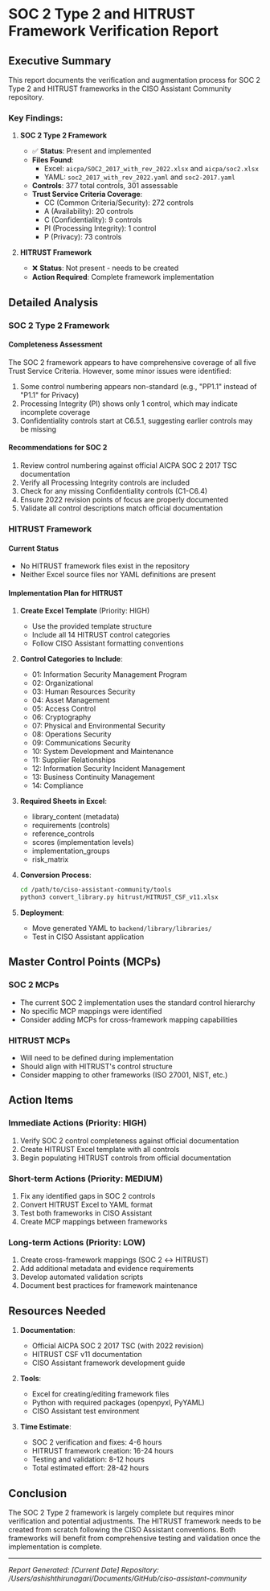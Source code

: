 # SOC 2 Type 2 and HITRUST Framework Verification Report

## Executive Summary
This report documents the verification and augmentation process for SOC 2 Type 2 and HITRUST frameworks in the CISO Assistant Community repository.

### Key Findings:

1. **SOC 2 Type 2 Framework**
   - ✅ **Status**: Present and implemented
   - **Files Found**:
     - Excel: `aicpa/SOC2_2017_with_rev_2022.xlsx` and `aicpa/soc2.xlsx`
     - YAML: `soc2_2017_with_rev_2022.yaml` and `soc2-2017.yaml`
   - **Controls**: 377 total controls, 301 assessable
   - **Trust Service Criteria Coverage**:
     - CC (Common Criteria/Security): 272 controls
     - A (Availability): 20 controls
     - C (Confidentiality): 9 controls
     - PI (Processing Integrity): 1 control
     - P (Privacy): 73 controls

2. **HITRUST Framework**
   - ❌ **Status**: Not present - needs to be created
   - **Action Required**: Complete framework implementation

## Detailed Analysis

### SOC 2 Type 2 Framework

#### Completeness Assessment
The SOC 2 framework appears to have comprehensive coverage of all five Trust Service Criteria. However, some minor issues were identified:

1. Some control numbering appears non-standard (e.g., "PP1.1" instead of "P1.1" for Privacy)
2. Processing Integrity (PI) shows only 1 control, which may indicate incomplete coverage
3. Confidentiality controls start at C6.5.1, suggesting earlier controls may be missing

#### Recommendations for SOC 2
1. Review control numbering against official AICPA SOC 2 2017 TSC documentation
2. Verify all Processing Integrity controls are included
3. Check for any missing Confidentiality controls (C1-C6.4)
4. Ensure 2022 revision points of focus are properly documented
5. Validate all control descriptions match official documentation

### HITRUST Framework

#### Current Status
- No HITRUST framework files exist in the repository
- Neither Excel source files nor YAML definitions are present

#### Implementation Plan for HITRUST

1. **Create Excel Template** (Priority: HIGH)
   - Use the provided template structure
   - Include all 14 HITRUST control categories
   - Follow CISO Assistant formatting conventions

2. **Control Categories to Include**:
   - 01: Information Security Management Program
   - 02: Organizational
   - 03: Human Resources Security
   - 04: Asset Management
   - 05: Access Control
   - 06: Cryptography
   - 07: Physical and Environmental Security
   - 08: Operations Security
   - 09: Communications Security
   - 10: System Development and Maintenance
   - 11: Supplier Relationships
   - 12: Information Security Incident Management
   - 13: Business Continuity Management
   - 14: Compliance

3. **Required Sheets in Excel**:
   - library_content (metadata)
   - requirements (controls)
   - reference_controls
   - scores (implementation levels)
   - implementation_groups
   - risk_matrix

4. **Conversion Process**:
   ```bash
   cd /path/to/ciso-assistant-community/tools
   python3 convert_library.py hitrust/HITRUST_CSF_v11.xlsx
   ```

5. **Deployment**:
   - Move generated YAML to `backend/library/libraries/`
   - Test in CISO Assistant application

## Master Control Points (MCPs)

### SOC 2 MCPs
- The current SOC 2 implementation uses the standard control hierarchy
- No specific MCP mappings were identified
- Consider adding MCPs for cross-framework mapping capabilities

### HITRUST MCPs
- Will need to be defined during implementation
- Should align with HITRUST's control structure
- Consider mapping to other frameworks (ISO 27001, NIST, etc.)

## Action Items

### Immediate Actions (Priority: HIGH)
1. Verify SOC 2 control completeness against official documentation
2. Create HITRUST Excel template with all controls
3. Begin populating HITRUST controls from official documentation

### Short-term Actions (Priority: MEDIUM)
1. Fix any identified gaps in SOC 2 controls
2. Convert HITRUST Excel to YAML format
3. Test both frameworks in CISO Assistant
4. Create MCP mappings between frameworks

### Long-term Actions (Priority: LOW)
1. Create cross-framework mappings (SOC 2 ↔ HITRUST)
2. Add additional metadata and evidence requirements
3. Develop automated validation scripts
4. Document best practices for framework maintenance

## Resources Needed

1. **Documentation**:
   - Official AICPA SOC 2 2017 TSC (with 2022 revision)
   - HITRUST CSF v11 documentation
   - CISO Assistant framework development guide

2. **Tools**:
   - Excel for creating/editing framework files
   - Python with required packages (openpyxl, PyYAML)
   - CISO Assistant test environment

3. **Time Estimate**:
   - SOC 2 verification and fixes: 4-6 hours
   - HITRUST framework creation: 16-24 hours
   - Testing and validation: 8-12 hours
   - Total estimated effort: 28-42 hours

## Conclusion

The SOC 2 Type 2 framework is largely complete but requires minor verification and potential adjustments. The HITRUST framework needs to be created from scratch following the CISO Assistant conventions. Both frameworks will benefit from comprehensive testing and validation once the implementation is complete.

---
*Report Generated: [Current Date]*
*Repository: /Users/ashishthirunagari/Documents/GitHub/ciso-assistant-community*
